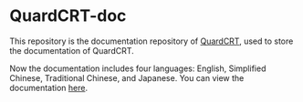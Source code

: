 # QuardCRT-doc

This repository is the documentation repository of [QuardCRT](https://github.com/QQxiaoming/quardCRT), used to store the documentation of QuardCRT.

Now the documentation includes four languages: English, Simplified Chinese, Traditional Chinese, and Japanese. You can view the documentation [here](https://quardcrt.rtfd.io).
